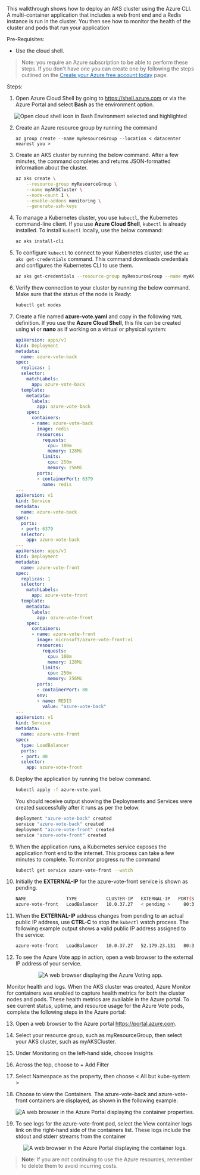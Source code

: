 
This walkthrough shows how to deploy an AKS cluster using the Azure CLI. A multi-container application that includes a web front end and a Redis instance is run in the cluster. You then see how to monitor the health of the cluster and pods that run your application

Pre-Requisites:
- Use the cloud shell.

> Note: you require an Azure subscription to be able to perform these steps. If you don't have one you can create one by following the steps outlined on the <a href="https://azure.microsoft.com/en-us/free/?ref=microsoft.com&utm_source=microsoft.com&utm_medium=docs&utm_campaign=visualstudio" target="_blank"><span style="color: #0066cc;" color="#0066cc">Create your Azure free account today</span></a> page.

Steps:
1. Open Azure Cloud Shell by going to https://shell.azure.com or via the Azure Portal and select **Bash** as the environment option.

  <p style="text-align:center;"><img src="../Linked_Image_Files/walkthrough-javaappinappservice1.png" alt="Open cloud shell icon in Bash Environment selected and highlighted"></p>


2. Create an Azure resource group by running the command

    ```cli
    az group create --name myResourceGroup --location < datacenter nearest you >
    ```

3. Create an AKS cluster by running the below command. After a few minutes, the command completes and returns JSON-formatted information about the cluster.


    ```bash
    az aks create \
        --resource-group myResourceGroup \
        --name myAKSCluster \
        --node-count 1 \
        --enable-addons monitoring \
        --generate-ssh-keys
    ```

4. To manage a Kubernetes cluster, you use `kubectl`, the Kubernetes command-line client. If you use **Azure Cloud Shell**, `kubectl` is already installed. To install `kubectl` locally, use the below command:


    ```bash
    az aks install-cli
    ```

5. To configure `kubectl` to connect to your Kubernetes cluster, use the `az aks get-credentials` command. This command downloads credentials and configures the Kubernetes CLI to use them.

    ```bash
    az aks get-credentials --resource-group myResourceGroup --name myAKSCluster
    ```

6. Verify thew connection to your cluster by running the below command. Make sure that the status of the node is Ready:

    ```bash
    kubectl get nodes
    ```

7. Create a file named **azure-vote.yaml** and copy in the following `YAML` definition. If you use the **Azure Cloud Shell**, this file can be created using **vi** or **nano** as if working on a virtual or physical system:

    ```YAML
    apiVersion: apps/v1
    kind: Deployment
    metadata:
      name: azure-vote-back
    spec:
      replicas: 1
      selector:
        matchLabels:
          app: azure-vote-back
      template:
        metadata:
          labels:
            app: azure-vote-back
        spec:
          containers:
          - name: azure-vote-back
            image: redis
            resources:
              requests:
                cpu: 100m
                memory: 128Mi
              limits:
                cpu: 250m
                memory: 256Mi
            ports:
            - containerPort: 6379
              name: redis
    ---
    apiVersion: v1
    kind: Service
    metadata:
      name: azure-vote-back
    spec:
      ports:
      - port: 6379
      selector:
        app: azure-vote-back
    ---
    apiVersion: apps/v1
    kind: Deployment
    metadata:
      name: azure-vote-front
    spec:
      replicas: 1
      selector:
        matchLabels:
          app: azure-vote-front
      template:
        metadata:
          labels:
            app: azure-vote-front
        spec:
          containers:
          - name: azure-vote-front
            image: microsoft/azure-vote-front:v1
            resources:
              requests:
                cpu: 100m
                memory: 128Mi
              limits:
                cpu: 250m
                memory: 256Mi
            ports:
            - containerPort: 80
            env:
            - name: REDIS
              value: "azure-vote-back"
    ---
    apiVersion: v1
    kind: Service
    metadata:
      name: azure-vote-front
    spec:
      type: LoadBalancer
      ports:
      - port: 80
      selector:
        app: azure-vote-front
    ```
    
    
 8. Deploy the application by running the below command. 

    ```bash
    kubectl apply -f azure-vote.yaml
    ```
    
    You should receive output showing the Deployments and Services were created successfully after it runs as per the below.
    
    ```bash
    deployment "azure-vote-back" created
    service "azure-vote-back" created
    deployment "azure-vote-front" created
    service "azure-vote-front" created
    ```


9. When the application runs, a Kubernetes service exposes the application front end to the internet. This process can take a few minutes to complete. To monitor progress ru the command


    ```bash
    kubectl get service azure-vote-front --watch
    ```

10. Initially the **EXTERNAL-IP** for the azure-vote-front service is shown as pending.

    ```bash
    NAME               TYPE           CLUSTER-IP   EXTERNAL-IP   PORT(S)        AGE
    azure-vote-front   LoadBalancer   10.0.37.27   < pending >     80:30572/TCP   6s
    ```

11. When the **EXTERNAL-IP** address changes from pending to an actual public IP address, use **CTRL-C** to stop the `kubectl` watch process. The following example output shows a valid public IP address assigned to the service:


    ```bash
    azure-vote-front   LoadBalancer   10.0.37.27   52.179.23.131   80:30572/TCP   2m
    ```
    
12. To see the Azure Vote app in action, open a web browser to the external IP address of your service.

<p style="text-align:center;"><img src="../Linked_Image_Files/walkthrough-deployconfiguraksapp.png" alt="A web browser displaying the Azure Voting app."></p>


Monitor health and logs. When the AKS cluster was created, Azure Monitor for containers was enabled to capture health metrics for both the cluster nodes and pods. These health metrics are available in the Azure portal. To see current status, uptime, and resource usage for the Azure Vote pods, complete the following steps in the Azure portal:

13. Open a web browser to the Azure portal https://portal.azure.com.

14. Select your resource group, such as myResourceGroup, then select your AKS cluster, such as myAKSCluster.

15. Under Monitoring on the left-hand side, choose Insights

16. Across the top, choose to + Add Filter

17. Select Namespace as the property, then choose < All but kube-system >

18. Choose to view the Containers. The azure-vote-back and azure-vote-front containers are displayed, as shown in the following example:

    <p style="text-align:center;"><img src="../Linked_Image_Files/walkthrough-deployconfiguraksapp2.png" alt="A web browser in the Azure Portal displaying the container properties."></p>


19. To see logs for the azure-vote-front pod, select the View container logs link on the right-hand side of the containers list. These logs include the stdout and stderr streams from the container

    <p style="text-align:center;"><img src="../Linked_Image_Files/walkthrough-deployconfiguraksapp3.png" alt="A web browser in the Azure Portal displaying the container logs."></p>

> **Note**: If you are not continuing to use the Azure resources, remember to delete them to avoid incurring costs.